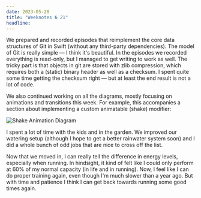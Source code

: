 ```yaml
---
date: 2023-05-28    
title: "Weeknotes № 21"
headline: 
---
```


We prepared and recorded episodes that reimplement the core data structures of Git in Swift (without any third-party dependencies). The model of Git is really simple — I think it's beautiful. In the episodes we recorded everything is read-only, but I managed to get writing to work as well. The tricky part is that objects in git are stored with zlib compression, which requires both a (static) binary header as well as a checksum. I spent quite some time getting the checksum right — but at least the end result is not a lot of code.

We also continued working on all the diagrams, mostly focusing on animations and transitions this week. For example, this accompanies a section about implementing a custom animatable (shake) modifier:

![Shake Animation Diagram](/images/2023-05-29-shake.png)

I spent a lot of time with the kids and in the garden. We improved our watering setup (although I hope to get a better rainwater system soon) and I did a whole bunch of odd jobs that are nice to cross off the list.

Now that we moved in, I can really tell the difference in energy levels, especially when running. In hindsight, it kind of felt like I could only perform at 60% of my normal capacity (in life and in running). Now, I feel like I can do proper training again, even though I'm much slower than a year ago. But with time and patience I think I can get back towards running some good times again.
